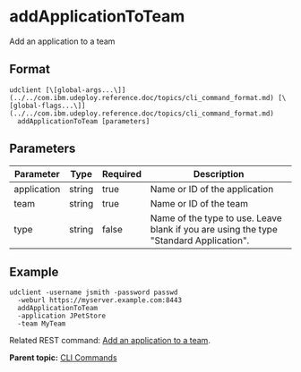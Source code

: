 # addApplicationToTeam

Add an application to a team

## Format

```
udclient [\[global-args...\]](../../com.ibm.udeploy.reference.doc/topics/cli_command_format.md) [\[global-flags...\]](../../com.ibm.udeploy.reference.doc/topics/cli_command_format.md)
  addApplicationToTeam [parameters]
```

## Parameters

|Parameter|Type|Required|Description|
|---------|----|--------|-----------|
|application|string|true|Name or ID of the application|
|team|string|true|Name or ID of the team|
|type|string|false|Name of the type to use. Leave blank if you are using the type "Standard Application".|

## Example

```
udclient -username jsmith -password passwd 
  -weburl https://myserver.example.com:8443
  addApplicationToTeam
  -application JPetStore
  -team MyTeam
```

Related REST command: [Add an application to a team](rest_cli_application_teams_put.md).

**Parent topic:** [CLI Commands](../../com.ibm.udeploy.reference.doc/topics/cli_commands.md)

